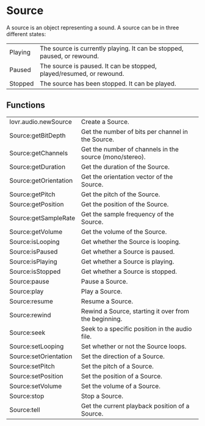 <!--
category: reference
-->

Source
===

A source is an object representing a sound.  A source can be in three different states:

<table>
<tr>
  <td>Playing</td>
  <td>The source is currently playing.  It can be stopped, paused, or rewound.</td>
</tr>

<tr>
  <td>Paused</td>
  <td>The source is paused.  It can be stopped, played/resumed, or rewound.</td>
</tr>

<tr>
  <td>Stopped</td>
  <td>The source has been stopped.  It can be played.</td>
</tr>
</table>

Functions
---

<table>
<tr>
  <td class="pre">lovr.audio.newSource</td>
  <td>Create a Source.</td>
</tr>

<tr>
  <td class="pre">Source:getBitDepth</td>
  <td>Get the number of bits per channel in the Source.</td>
</tr>

<tr>
  <td class="pre">Source:getChannels</td>
  <td>Get the number of channels in the source (mono/stereo).</td>
</tr>

<tr>
  <td class="pre">Source:getDuration</td>
  <td>Get the duration of the Source.</td>
</tr>

<tr>
  <td class="pre">Source:getOrientation</td>
  <td>Get the orientation vector of the Source.</td>
</tr>

<tr>
  <td class="pre">Source:getPitch</td>
  <td>Get the pitch of the Source.</td>
</tr>

<tr>
  <td class="pre">Source:getPosition</td>
  <td>Get the position of the Source.</td>
</tr>

<tr>
  <td class="pre">Source:getSampleRate</td>
  <td>Get the sample frequency of the Source.</td>
</tr>

<tr>
  <td class="pre">Source:getVolume</td>
  <td>Get the volume of the Source.</td>
</tr>

<tr>
  <td class="pre">Source:isLooping</td>
  <td>Get whether the Source is looping.</td>
</tr>

<tr>
  <td class="pre">Source:isPaused</td>
  <td>Get whether a Source is paused.</td>
</tr>

<tr>
  <td class="pre">Source:isPlaying</td>
  <td>Get whether a Source is playing.</td>
</tr>

<tr>
  <td class="pre">Source:isStopped</td>
  <td>Get whether a Source is stopped.</td>
</tr>

<tr>
  <td class="pre">Source:pause</td>
  <td>Pause a Source.</td>
</tr>

<tr>
  <td class="pre">Source:play</td>
  <td>Play a Source.</td>
</tr>

<tr>
  <td class="pre">Source:resume</td>
  <td>Resume a Source.</td>
</tr>

<tr>
  <td class="pre">Source:rewind</td>
  <td>Rewind a Source, starting it over from the beginning.</td>
</tr>

<tr>
  <td class="pre">Source:seek</td>
  <td>Seek to a specific position in the audio file.</td>
</tr>

<tr>
  <td class="pre">Source:setLooping</td>
  <td>Set whether or not the Source loops.</td>
</tr>

<tr>
  <td class="pre">Source:setOrientation</td>
  <td>Set the direction of a Source.</td>
</tr>

<tr>
  <td class="pre">Source:setPitch</td>
  <td>Set the pitch of a Source.</td>
</tr>

<tr>
  <td class="pre">Source:setPosition</td>
  <td>Set the position of a Source.</td>
</tr>

<tr>
  <td class="pre">Source:setVolume</td>
  <td>Set the volume of a Source.</td>
</tr>

<tr>
  <td class="pre">Source:stop</td>
  <td>Stop a Source.</td>
</tr>

<tr>
  <td class="pre">Source:tell</td>
  <td>Get the current playback position of a Source.</td>
</tr>
</table>
